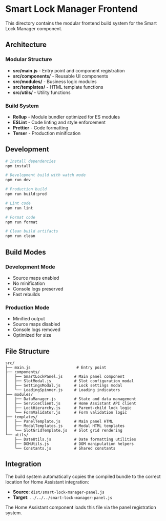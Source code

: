 # Smart Lock Manager Frontend

This directory contains the modular frontend build system for the Smart Lock Manager component.

## Architecture

### Modular Structure
- **src/main.js** - Entry point and component registration
- **src/components/** - Reusable UI components
- **src/modules/** - Business logic modules
- **src/templates/** - HTML template functions
- **src/utils/** - Utility functions

### Build System
- **Rollup** - Module bundler optimized for ES modules
- **ESLint** - Code linting and style enforcement
- **Prettier** - Code formatting
- **Terser** - Production minification

## Development

```bash
# Install dependencies
npm install

# Development build with watch mode
npm run dev

# Production build
npm run build:prod

# Lint code
npm run lint

# Format code
npm run format

# Clean build artifacts
npm run clean
```

## Build Modes

### Development Mode
- Source maps enabled
- No minification
- Console logs preserved
- Fast rebuilds

### Production Mode
- Minified output
- Source maps disabled
- Console logs removed
- Optimized for size

## File Structure

```
src/
├── main.js                    # Entry point
├── components/
│   ├── SmartLockPanel.js     # Main panel component
│   ├── SlotModal.js          # Slot configuration modal
│   ├── SettingsModal.js      # Lock settings modal
│   └── LoadingSpinner.js     # Loading indicators
├── modules/
│   ├── DataManager.js        # State and data management
│   ├── ServiceClient.js      # Home Assistant API client
│   ├── LockHierarchy.js      # Parent-child lock logic
│   └── FormValidator.js      # Form validation logic
├── templates/
│   ├── PanelTemplate.js      # Main panel HTML
│   ├── ModalTemplates.js     # Modal HTML templates
│   └── SlotGridTemplate.js   # Slot grid rendering
└── utils/
    ├── DateUtils.js          # Date formatting utilities
    ├── DOMUtils.js           # DOM manipulation helpers
    └── Constants.js          # Shared constants
```

## Integration

The build system automatically copies the compiled bundle to the correct location for Home Assistant integration:

- **Source**: `dist/smart-lock-manager-panel.js`
- **Target**: `../../../smart-lock-manager-panel.js`

The Home Assistant component loads this file via the panel registration system.